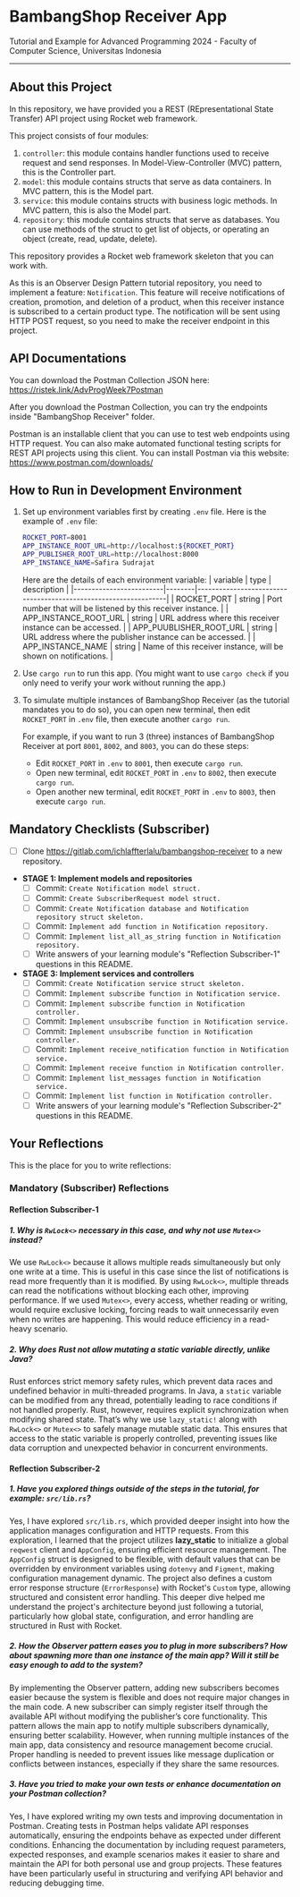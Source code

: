 # BambangShop Receiver App
Tutorial and Example for Advanced Programming 2024 - Faculty of Computer Science, Universitas Indonesia

---

## About this Project
In this repository, we have provided you a REST (REpresentational State Transfer) API project using Rocket web framework.

This project consists of four modules:
1.  `controller`: this module contains handler functions used to receive request and send responses.
    In Model-View-Controller (MVC) pattern, this is the Controller part.
2.  `model`: this module contains structs that serve as data containers.
    In MVC pattern, this is the Model part.
3.  `service`: this module contains structs with business logic methods.
    In MVC pattern, this is also the Model part.
4.  `repository`: this module contains structs that serve as databases.
    You can use methods of the struct to get list of objects, or operating an object (create, read, update, delete).

This repository provides a Rocket web framework skeleton that you can work with.

As this is an Observer Design Pattern tutorial repository, you need to implement a feature: `Notification`.
This feature will receive notifications of creation, promotion, and deletion of a product, when this receiver instance is subscribed to a certain product type.
The notification will be sent using HTTP POST request, so you need to make the receiver endpoint in this project.

## API Documentations

You can download the Postman Collection JSON here: https://ristek.link/AdvProgWeek7Postman

After you download the Postman Collection, you can try the endpoints inside "BambangShop Receiver" folder.

Postman is an installable client that you can use to test web endpoints using HTTP request.
You can also make automated functional testing scripts for REST API projects using this client.
You can install Postman via this website: https://www.postman.com/downloads/

## How to Run in Development Environment
1.  Set up environment variables first by creating `.env` file.
    Here is the example of `.env` file:
    ```bash
    ROCKET_PORT=8001
    APP_INSTANCE_ROOT_URL=http://localhost:${ROCKET_PORT}
    APP_PUBLISHER_ROOT_URL=http://localhost:8000
    APP_INSTANCE_NAME=Safira Sudrajat
    ```
    Here are the details of each environment variable:
    | variable                | type   | description                                                     |
    |-------------------------|--------|-----------------------------------------------------------------|
    | ROCKET_PORT             | string | Port number that will be listened by this receiver instance.    |
    | APP_INSTANCE_ROOT_URL   | string | URL address where this receiver instance can be accessed.       |
    | APP_PUUBLISHER_ROOT_URL | string | URL address where the publisher instance can be accessed.       |
    | APP_INSTANCE_NAME       | string | Name of this receiver instance, will be shown on notifications. |
2.  Use `cargo run` to run this app.
    (You might want to use `cargo check` if you only need to verify your work without running the app.)
3.  To simulate multiple instances of BambangShop Receiver (as the tutorial mandates you to do so),
    you can open new terminal, then edit `ROCKET_PORT` in `.env` file, then execute another `cargo run`.

    For example, if you want to run 3 (three) instances of BambangShop Receiver at port `8001`, `8002`, and `8003`, you can do these steps:
    -   Edit `ROCKET_PORT` in `.env` to `8001`, then execute `cargo run`.
    -   Open new terminal, edit `ROCKET_PORT` in `.env` to `8002`, then execute `cargo run`.
    -   Open another new terminal, edit `ROCKET_PORT` in `.env` to `8003`, then execute `cargo run`.

## Mandatory Checklists (Subscriber)
-   [ ] Clone https://gitlab.com/ichlaffterlalu/bambangshop-receiver to a new repository.
-   **STAGE 1: Implement models and repositories**
    -   [ ] Commit: `Create Notification model struct.`
    -   [ ] Commit: `Create SubscriberRequest model struct.`
    -   [ ] Commit: `Create Notification database and Notification repository struct skeleton.`
    -   [ ] Commit: `Implement add function in Notification repository.`
    -   [ ] Commit: `Implement list_all_as_string function in Notification repository.`
    -   [ ] Write answers of your learning module's "Reflection Subscriber-1" questions in this README.
-   **STAGE 3: Implement services and controllers**
    -   [ ] Commit: `Create Notification service struct skeleton.`
    -   [ ] Commit: `Implement subscribe function in Notification service.`
    -   [ ] Commit: `Implement subscribe function in Notification controller.`
    -   [ ] Commit: `Implement unsubscribe function in Notification service.`
    -   [ ] Commit: `Implement unsubscribe function in Notification controller.`
    -   [ ] Commit: `Implement receive_notification function in Notification service.`
    -   [ ] Commit: `Implement receive function in Notification controller.`
    -   [ ] Commit: `Implement list_messages function in Notification service.`
    -   [ ] Commit: `Implement list function in Notification controller.`
    -   [ ] Write answers of your learning module's "Reflection Subscriber-2" questions in this README.

## Your Reflections
This is the place for you to write reflections:

### Mandatory (Subscriber) Reflections

#### Reflection Subscriber-1
##### 1. Why is `RwLock<>` necessary in this case, and why not use `Mutex<>` instead?  
We use `RwLock<>` because it allows multiple reads simultaneously but only one write at a time. This is useful in this case since the list of notifications is read more frequently than it is modified. By using `RwLock<>`, multiple threads can read the notifications without blocking each other, improving performance. If we used `Mutex<>`, every access, whether reading or writing, would require exclusive locking, forcing reads to wait unnecessarily even when no writes are happening. This would reduce efficiency in a read-heavy scenario. 

##### 2. Why does Rust not allow mutating a static variable directly, unlike Java?
Rust enforces strict memory safety rules, which prevent data races and undefined behavior in multi-threaded programs. In Java, a `static` variable can be modified from any thread, potentially leading to race conditions if not handled properly. Rust, however, requires explicit synchronization when modifying shared state. That’s why we use `lazy_static!` along with `RwLock<>` or `Mutex<>` to safely manage mutable static data. This ensures that access to the static variable is properly controlled, preventing issues like data corruption and unexpected behavior in concurrent environments.

#### Reflection Subscriber-2
##### 1. Have you explored things outside of the steps in the tutorial, for example: `src/lib.rs`?  
Yes, I have explored `src/lib.rs`, which provided deeper insight into how the application manages configuration and HTTP requests. From this exploration, I learned that the project utilizes **lazy_static** to initialize a global `reqwest` client and `AppConfig`, ensuring efficient resource management. The `AppConfig` struct is designed to be flexible, with default values that can be overridden by environment variables using `dotenvy` and `Figment`, making configuration management dynamic. The project also defines a custom error response structure (`ErrorResponse`) with Rocket's `Custom` type, allowing structured and consistent error handling. This deeper dive helped me understand the project's architecture beyond just following a tutorial, particularly how global state, configuration, and error handling are structured in Rust with Rocket.

##### 2. How the Observer pattern eases you to plug in more subscribers? How about spawning more than one instance of the main app? Will it still be easy enough to add to the system?  
By implementing the Observer pattern, adding new subscribers becomes easier because the system is flexible and does not require major changes in the main code. A new subscriber can simply register itself through the available API without modifying the publisher’s core functionality. This pattern allows the main app to notify multiple subscribers dynamically, ensuring better scalability. However, when running multiple instances of the main app, data consistency and resource management become crucial. Proper handling is needed to prevent issues like message duplication or conflicts between instances, especially if they share the same resources.

##### 3. Have you tried to make your own tests or enhance documentation on your Postman collection? 
Yes, I have explored writing my own tests and improving documentation in Postman. Creating tests in Postman helps validate API responses automatically, ensuring the endpoints behave as expected under different conditions. Enhancing the documentation by including request parameters, expected responses, and example scenarios makes it easier to share and maintain the API for both personal use and group projects. These features have been particularly useful in structuring and verifying API behavior and reducing debugging time.
